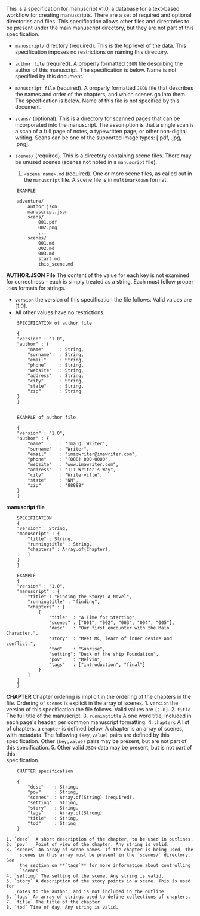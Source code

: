 This is a specification for manuscript v1.0, a database for a text-based workflow for creating manuscripts. There are a set of required and optional directories and files. This specification allows other files and directories to be present under the main manuscript directory, but they are not part of this  specification. 

- `manuscript/` directory (required). This is the top level of the data. This
  specification imposes no restrictions on naming this directory.

- `author file` (required). A properly formatted `JSON` file describing the 
  author of this manuscript. The specification is below. Name is not specified
  by this document. 

- `manuscript file` (required). A properly formatted `JSON` file that 
  describes the names and order of the chapters, and which scenes go into 
  them. The specification is below. Name of this file is not specified by this
  document.

- `scans/` (optional). This is a directory for scanned pages that can be 
  incorporated into the manuscript. The assumption is that a single scan is
  a scan of a full page of notes, a typewritten page, or other non-digital
  writing. Scans can be one of the supported image types: [.pdf, .jpg, .png].

- `scenes/` (required). This is a directory containing scene files. There may be
  unused scenes (scenes not noted in a `manuscript` file).
    1. `<scene name>.md` (required). One or more scene files, as called out
       in the `manuscript` file. A scene file is in `multimarkdown` format. 

```
    EXAMPLE

    adventure/
        author.json
        manuscript.json
        scans/
            001.pdf
            002.png
            ...
        scenes/
            001.md
            002.md
            003.md
            start.md
            this_scene.md

```

**AUTHOR.JSON File**
The content of the value for each key is not examined for correctness - each is simply treated as a string. Each must follow proper `JSON` formats for strings.

- `version` the version of this specification the file follows. Valid
  values are [1.0].
- All other values have no restrictions.

```
    SPECIFICATION of author file

    {
    "version" : "1.0",
    "author" : {
        "name"      : String, 
        "surname"   : String,
        "email"     : String,
        "phone"     : String,
        "website"   : String,
        "address"   : String,
        "city"      : String,
        "state"     : String,
        "zip"       : String
    }
    }


    EXAMPLE of author file

    {
    "version" : "1.0",
    "author" : {
        "name"      : "Ima Q. Writer",
        "surname"   : "Writer",
        "email"     : "imaqwriter@imawriter.com",
        "phone"     : "(000) 000-0000",
        "website"   : "www.imawriter.com",
        "address"   : "111 Writer's Way",
        "city"      : "Writerville",
        "state"     : "NM",
        "zip"       : "88888"
    }
    }
```

**manuscript file**

```
    SPECIFICATION
    {
    "version" : String, 
    "manuscript" : {
        "title" : String, 
        "runningtitle" : String, 
        "chapters" : Array.of(Chapter),
        ]
    }
    }

    EXAMPLE
    {
    "version" : "1.0",
    "manuscript" : {
        "title" : "Finding the Story: A Novel",
        "runningtitle" : "finding",
        "chapters" : [
            {
                "title"  : "A Time for Starting",
                "scenes" : ["001", "002", "003", "004", "005"],
                "desc"   : "Our first encounter with the Main Character.",
                "story"  : "Meet MC, learn of inner desire and conflict.",
                "tod"    : "Sunrise",
                "setting": "Deck of the ship Foundation",
                "pov"    : "Melvin",
                "tags"   : ["introduction", "final"]
            }
        ]
    }
    }
```


  **CHAPTER** Chapter ordering is implicit in the ordering of the chapters in 
  the file. Ordering of `scenes` is explicit in the array of scenes.
    1. `version` the version of this specification the file follows. Valid
       values are `[1.0]`.
    2. `title` The full title of the manuscript.
    3. `runningtitle` A one word title, included in each page's header, per 
       common manuscript formatting. 
    4. `chapters` A list of chapters. a `chapter` is defined below. A chapter 
       is an array of scenes, with metadata. The following `(key,value)` pairs 
       are defined by this specification. Other `(key,value)` pairs
       may be present, but are not part of this specification. 
    5. Other valid `JSON` data may be present, but is not part of this    
       specification.

```
    CHAPTER specification

    {
        "desc"    : String, 
        "pov"     : String, 
        "scenes"  : Array.of(String) (required), 
        "setting" : String, 
        "story"   : String, 
        "tags"    : Array.of(Strong) 
        "title"   : String, 
        "tod"     : String
    }
```

    1. `desc`  A short description of the chapter, to be used in outlines.
    2. `pov`   Point of view of the chapter. Any string is valid.
    3. `scenes` An array of scene names. If the chapter is being used, the 
         scenes in this array must be present in the `scenes/` directory. See 
         the section on **`tags`** for more information about controlling 
         `scenes`.
    4. `setting` The setting of the scene. Any string is valid.
    5. `story` A description of the story points in a scene. This is used for 
        notes to the author, and is not included in the outline.
    6. `tags` An array of strings used to define collections of chapters.
    7. `title` The title of the chapter.
    8. `tod` Time of day. Any string is valid.
